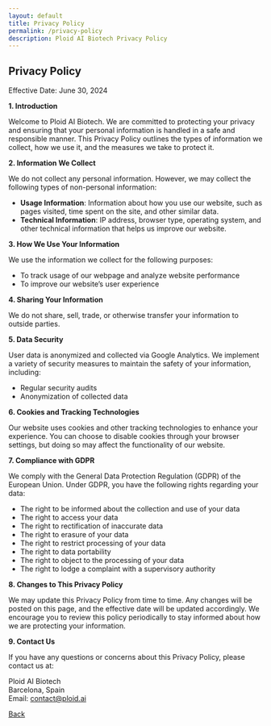```yaml
---
layout: default
title: Privacy Policy
permalink: /privacy-policy
description: Ploid AI Biotech Privacy Policy
---
```


## Privacy Policy

Effective Date: June 30, 2024

**1. Introduction**

Welcome to Ploid AI Biotech. We are committed to protecting your privacy and ensuring that your personal information is handled in a safe and responsible manner. This Privacy Policy outlines the types of information we collect, how we use it, and the measures we take to protect it.

**2. Information We Collect**

We do not collect any personal information. However, we may collect the following types of non-personal information:

- **Usage Information**: Information about how you use our website, such as pages visited, time spent on the site, and other similar data.
- **Technical Information**: IP address, browser type, operating system, and other technical information that helps us improve our website.

**3. How We Use Your Information**

We use the information we collect for the following purposes:

- To track usage of our webpage and analyze website performance
- To improve our website’s user experience

**4. Sharing Your Information**

We do not share, sell, trade, or otherwise transfer your information to outside parties.

**5. Data Security**

User data is anonymized and collected via Google Analytics. We implement a variety of security measures to maintain the safety of your information, including:

- Regular security audits
- Anonymization of collected data

**6. Cookies and Tracking Technologies**

Our website uses cookies and other tracking technologies to enhance your experience. You can choose to disable cookies through your browser settings, but doing so may affect the functionality of our website.

**7. Compliance with GDPR**

We comply with the General Data Protection Regulation (GDPR) of the European Union. Under GDPR, you have the following rights regarding your data:

- The right to be informed about the collection and use of your data
- The right to access your data
- The right to rectification of inaccurate data
- The right to erasure of your data
- The right to restrict processing of your data
- The right to data portability
- The right to object to the processing of your data
- The right to lodge a complaint with a supervisory authority

**8. Changes to This Privacy Policy**

We may update this Privacy Policy from time to time. Any changes will be posted on this page, and the effective date will be updated accordingly. We encourage you to review this policy periodically to stay informed about how we are protecting your information.

**9. Contact Us**

If you have any questions or concerns about this Privacy Policy, please contact us at:

Ploid AI Biotech  
Barcelona, Spain  
Email: contact@ploid.ai

<a href="{{ site.baseurl }}/" class="link-body-emphasis link-underline link-underline-opacity-0">Back</a>
